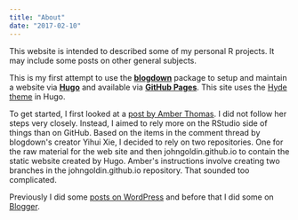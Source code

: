 ```yaml
---
title: "About"
date: "2017-02-10"
---
```


This website is intended to described some of my personal R projects. It may include some posts on other general subjects.

This is my first attempt to use the [**blogdown**](https://github.com/rstudio/blogdown) package
to setup and maintain a website via [**Hugo**](https://gohugo.io/) and available
via [**GitHub Pages**](https://pages.github.com/). This site uses the [Hyde theme](http://themes.gohugo.io/hyde/) in Hugo.

To get started, I first looked at a [post by Amber Thomas](https://proquestionasker.github.io/blog/Making_Site/). I did not
follow her steps very closely. Instead, I aimed to rely more on the
RStudio side of things than on GitHub. Based on the items in the comment
thread by blogdown's creator Yihui Xie, I decided to rely on two
repositories. One for the raw material for the web site and then
johngoldin.github.io to contain the static website created by Hugo.
Amber's instructions involve creating two branches in the johngoldin.github.io repository.
That sounded too complicated.

Previously I did some [posts on WordPress](https://caniblogtoo.wordpress.com/) and before that
I did some on [Blogger](http://goldinoldie.blogspot.com/).


